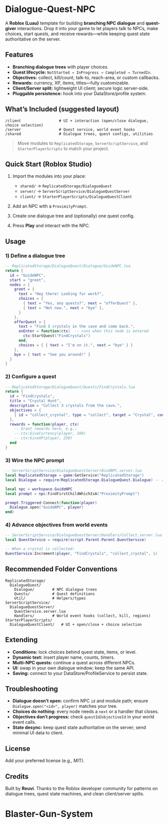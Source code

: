 # Dialogue-Quest-NPC

A **Roblox (Luau)** template for building **branching NPC dialogue** and **quest-giver** interactions. Drop it into your game to let players talk to NPCs, make choices, start quests, and receive rewards—while keeping quest state authoritative on the server.

## Features

- **Branching dialogue trees** with player choices.
- **Quest lifecycle:** `NotStarted → InProgress → Completed → TurnedIn`.
- **Objectives:** collect, kill/count, talk-to, reach-area, or custom callbacks.
- **Rewards:** currency, XP, items, titles—fully customizable.
- **Client/Server split:** lightweight UI client; secure logic server-side.
- **Pluggable persistence:** hook into your DataStore/profile system.

## What’s Included (suggested layout)

```
/client                 # UI + interaction (open/close dialogue, choice selection)
/server                 # Quest service, world event hooks
/shared                 # Dialogue trees, quest configs, utilities
```

> Move modules to `ReplicatedStorage`, `ServerScriptService`, and `StarterPlayerScripts` to match your project.

## Quick Start (Roblox Studio)

1. Import the modules into your place:

   - `shared/` → `ReplicatedStorage/DialogueQuest`
   - `server/` → `ServerScriptService/DialogueQuestServer`
   - `client/` → `StarterPlayerScripts/DialogueQuestClient`

2. Add an NPC with a `ProximityPrompt`.
3. Create one dialogue tree and (optionally) one quest config.
4. Press **Play** and interact with the NPC.

## Usage

### 1) Define a dialogue tree

```lua
-- ReplicatedStorage/DialogueQuest/Dialogue/GuideNPC.lua
return {
  id = "GuideNPC",
  start = "greet",
  nodes = {
    greet = {
      text = "Hey there! Looking for work?",
      choices = {
        { text = "Yes, any quests?", next = "offerQuest" },
        { text = "Not now.", next = "bye" },
      }
    },
    offerQuest = {
      text = "Find 3 crystals in the cave and come back.",
      onEnter = function(ctx)  -- runs when this node is entered
        ctx:StartQuest("FindCrystals")
      end,
      choices = { { text = "I'm on it.", next = "bye" } }
    },
    bye = { text = "See you around!" }
  }
}
```

### 2) Configure a quest

```lua
-- ReplicatedStorage/DialogueQuest/Quests/FindCrystals.lua
return {
  id = "FindCrystals",
  title = "Crystal Hunt",
  description = "Collect 3 crystals from the cave.",
  objectives = {
    { id = "collect_crystal", type = "collect", target = "Crystal", count = 3 },
  },
  rewards = function(player, ctx)
    -- Grant rewards here, e.g.:
    -- ctx:GiveCurrency(player, 100)
    -- ctx:GiveXP(player, 250)
  end
}
```

### 3) Wire the NPC prompt

```lua
-- ServerScriptService/DialogueQuestServer/BindNPC.server.lua
local ReplicatedStorage = game:GetService("ReplicatedStorage")
local Dialogue = require(ReplicatedStorage.DialogueQuest.Dialogue) -- adjust path

local npc = workspace.GuideNPC
local prompt = npc:FindFirstChildWhichIsA("ProximityPrompt")

prompt.Triggered:Connect(function(player)
  Dialogue.open("GuideNPC", player)
end)
```

### 4) Advance objectives from world events

```lua
-- ServerScriptService/DialogueQuestServer/Handlers/Collect.server.lua
local QuestService = require(script.Parent.Parent.QuestService)

-- When a crystal is collected:
QuestService:Increment(player, "FindCrystals", "collect_crystal", 1)
```

## Recommended Folder Conventions

```
ReplicatedStorage/
  DialogueQuest/
    Dialogue/        # NPC dialogue trees
    Quests/          # Quest definitions
    Util/            # Helpers/types
ServerScriptService/
  DialogueQuestServer/
    QuestService.server.lua
    Handlers/        # World event hooks (collect, kill, regions)
StarterPlayerScripts/
  DialogueQuestClient/   # UI + open/close + choice selection
```

## Extending

- **Conditions:** lock choices behind quest state, items, or level.
- **Dynamic text:** insert player name, counts, timers.
- **Multi-NPC quests:** continue a quest across different NPCs.
- **UI:** swap in your own dialogue window; keep the same API.
- **Saving:** connect to your DataStore/ProfileService to persist state.

## Troubleshooting

- **Dialogue doesn’t open:** confirm NPC `id` and module path; ensure `Dialogue.open("<id>", player)` matches your tree.
- **Choices do nothing:** every node needs a `next` or a handler that closes.
- **Objectives don’t progress:** check `questId`/`objectiveId` in your world event calls.
- **State desync:** keep quest state authoritative on the server; send minimal UI data to client.

## License

Add your preferred license (e.g., MIT).

## Credits

Built by **Reuvi**. Thanks to the Roblox developer community for patterns on dialogue trees, quest state machines, and clean client/server splits.
# Blaster-Gun-System
